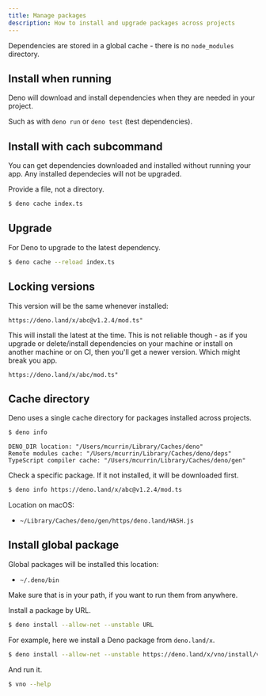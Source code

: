 ```yaml
---
title: Manage packages
description: How to install and upgrade packages across projects
---
```


Dependencies are stored in a global cache - there is no `node_modules` directory.


## Install when running

Deno will download and install dependencies when they are needed in your project.

Such as with `deno run` or `deno test` (test dependencies). 


## Install with cach subcommand

You can get dependencies downloaded and installed without running your app. Any installed dependecies will not be upgraded.

Provide a file, not a directory.

```sh
$ deno cache index.ts
```


## Upgrade

For Deno to upgrade to the latest dependency.

```sh
$ deno cache --reload index.ts
```


## Locking versions

This version will be the same whenever installed:

```
https://deno.land/x/abc@v1.2.4/mod.ts"
```

This will install the latest at the time. This is not reliable though - as if you upgrade or delete/install dependencies on your machine or install on another machine or on CI, then you'll get a newer version. Which might break you app.

```
https://deno.land/x/abc/mod.ts"
```


## Cache directory

Deno uses a single cache directory for packages installed across projects.

```sh
$ deno info
```
```
DENO_DIR location: "/Users/mcurrin/Library/Caches/deno"
Remote modules cache: "/Users/mcurrin/Library/Caches/deno/deps"
TypeScript compiler cache: "/Users/mcurrin/Library/Caches/deno/gen"
```

Check a specific package. If it not installed, it will be downloaded first.

```sh
$ deno info https://deno.land/x/abc@v1.2.4/mod.ts
```

Location on macOS:

- `~/Library/Caches/deno/gen/https/deno.land/HASH.js`


## Install global package

Global packages will be installed this location:

- `~/.deno/bin`

Make sure that is in your path, if you want to run them from anywhere.

Install a package by URL.

```sh
$ deno install --allow-net --unstable URL
```

For example, here we install a Deno package from `deno.land/x`.

```sh
$ deno install --allow-net --unstable https://deno.land/x/vno/install/vno.ts
```

And run it.

```sh
$ vno --help
```
